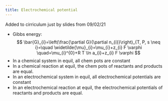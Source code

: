 ```yaml
---
title: Electrochemical potential
---
```

Added to cirriculum just by slides from 09/02/21

- Gibbs energy: $$
\bar{G}_{i}=\left(\frac{\partial G}{\partial n_{i}}\right)_{T, P, s \neq i}=\quad \widetilde{\mu}_{i}=\mu_{i}+z_{i} F \varphi \quad=\mu_{i}^{0}+R T \ln a_{i}+z_{i} F \varphi
$$
- In a chemical system in equil, all chem pots are constant
- In a chemical reaction at equil, the chem pots of reactants and products are equal.
- In an electrochemical system in equil, all electrochemical potentials are constant
- In an electrochemical reaction at equil, the electrochemical potentials of reactants and products are equal.
